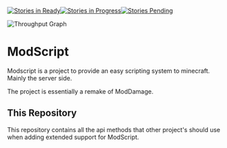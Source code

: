 [![Stories in Ready](https://badge.waffle.io/ModScript/ModScript-API.png?label=ready&title=Ready)![Stories in Progress](https://badge.waffle.io/ModScript/ModScript-API.png?label=in%20progress&title=WIP)![Stories Pending](https://badge.waffle.io/ModScript/ModScript-API.png?label=review&title=Review)
](https://waffle.io/ModScript/ModScript-API)

![Throughput Graph](https://graphs.waffle.io/ModScript/ModScript-API/throughput.svg)
# ModScript
Modscript is a project to provide an easy scripting system to minecraft. Mainly the server side.

The project is essentially a remake of ModDamage.

## This Repository
This repository contains all the api methods that other project's should use when adding extended support for ModScript.
